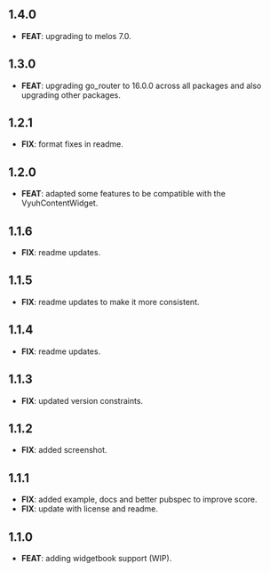 ## 1.4.0

 - **FEAT**: upgrading to melos 7.0.

## 1.3.0

 - **FEAT**: upgrading go_router to 16.0.0 across all packages and also upgrading other packages.

## 1.2.1

 - **FIX**: format fixes in readme.

## 1.2.0

 - **FEAT**: adapted some features to be compatible with the VyuhContentWidget.

## 1.1.6

 - **FIX**: readme updates.

## 1.1.5

 - **FIX**: readme updates to make it more consistent.

## 1.1.4

 - **FIX**: readme updates.

## 1.1.3

 - **FIX**: updated version constraints.

## 1.1.2

 - **FIX**: added screenshot.

## 1.1.1

 - **FIX**: added example, docs and better pubspec to improve score.
 - **FIX**: update with license and readme.

## 1.1.0

 - **FEAT**: adding widgetbook support (WIP).

